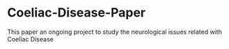 # Coeliac-Disease-Paper
This paper an ongoing project to study the neurological issues related with Coeliac Disease
